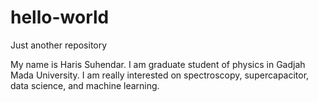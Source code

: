 # hello-world
Just another repository

My name is Haris Suhendar.
I am graduate student of physics in Gadjah Mada University.
I am really interested on spectroscopy, supercapacitor, data science, and machine learning.
